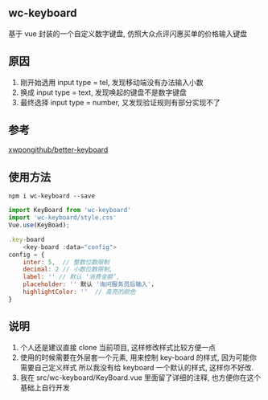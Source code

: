 ## wc-keyboard
基于 vue 封装的一个自定义数字键盘, 仿照大众点评闪惠买单的价格输入键盘

## 原因
1. 刚开始选用 input type = tel, 发现移动端没有办法输入小数
2. 换成 input type = text, 发现唤起的键盘不是数字键盘
3. 最终选择 input type = number, 又发现验证规则有部分实现不了

## 参考
[xwpongithub/better-keyboard](https://github.com/xwpongithub/better-keyboard)


## 使用方法
```shell
npm i wc-keyboard --save
```
```javascript
import KeyBoard from 'wc-keyboard'
import 'wc-keyboard/style.css'
Vue.use(KeyBoad);

.key-board
	<key-board :data="config">
config = {
	inter: 5,  // 整数位数限制
	decimal: 2 // 小数位数限制,
	label: '' // 默认 ‘消费金额’,
	placeholder: '' 默认 '询问服务员后输入'，
	highlightColor: ''  // 高亮的颜色
}
```

## 说明
1. 个人还是建议直接 clone 当前项目, 这样修改样式比较方便一点
2. 使用的时候需要在外层套一个元素, 用来控制 key-board 的样式, 因为可能你需要自己定义样式
   所以我没有给 keyboard 一个默认的样式, 这样你不好改.
3. 我在 src/wc-keyboard/KeyBoard.vue 里面留了详细的注释, 也方便你在这个基础上自行开发
